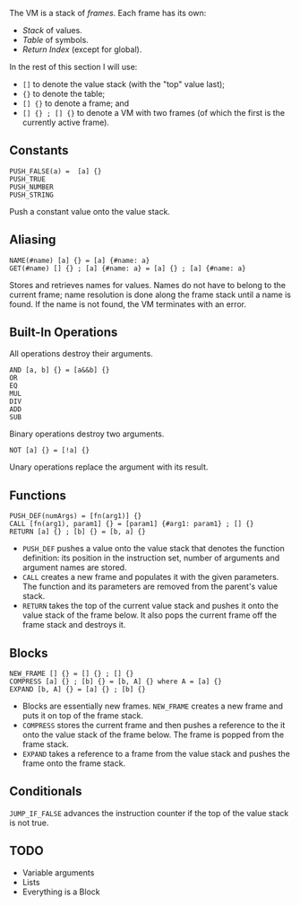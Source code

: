 The VM is a stack of *frames*. Each frame has its own:
- *Stack* of values.
- *Table* of symbols.
- *Return Index* (except for global).

In the rest of this section I will use:

- `[]` to denote the value stack (with the "top" value last); 
- `{}` to denote the table; 
- `[] {}` to denote a frame; and 
- `[] {} ; [] {}` to denote a VM with two frames (of which the first is the currently active frame).

## Constants

```
PUSH_FALSE(a) =  [a] {}
PUSH_TRUE
PUSH_NUMBER
PUSH_STRING
```

Push a constant value onto the value stack.

## Aliasing

```
NAME(#name) [a] {} = [a] {#name: a}
GET(#name) [] {} ; [a] {#name: a} = [a] {} ; [a] {#name: a}
```

Stores and retrieves names for values. Names do not have to belong to the current frame; name resolution is done along the frame stack until a name is found. If the name is not found, the VM terminates with an error.

## Built-In Operations

All operations destroy their arguments.

```
AND [a, b] {} = [a&&b] {}
OR
EQ
MUL
DIV
ADD
SUB
```

Binary operations destroy two arguments.

```
NOT [a] {} = [!a] {}
```

Unary operations replace the argument with its result.

## Functions

```
PUSH_DEF(numArgs) = [fn(arg1)] {}
CALL [fn(arg1), param1] {} = [param1] {#arg1: param1} ; [] {}
RETURN [a] {} ; [b] {} = [b, a] {}
```

- `PUSH_DEF` pushes a value onto the value stack that denotes the function definition: its position in the instruction set, number of arguments and argument names are stored.
- `CALL` creates a new frame and populates it with the given parameters. The function and its parameters are removed from the parent's value stack.
- `RETURN` takes the top of the current value stack and pushes it onto the value stack of the frame below. It also pops the current frame off the frame stack and destroys it.

## Blocks

```
NEW_FRAME [] {} = [] {} ; [] {}
COMPRESS [a] {} ; [b] {} = [b, A] {} where A = [a] {}
EXPAND [b, A] {} = [a] {} ; [b] {}
```

- Blocks are essentially new frames. `NEW_FRAME` creates a new frame and puts it on top of the frame stack.
- `COMPRESS` stores the current frame and then pushes a reference to the it onto the value stack of the frame below. The frame is popped from the frame stack.
- `EXPAND` takes a reference to a frame from the value stack and pushes the frame onto the frame stack.

## Conditionals

`JUMP_IF_FALSE` advances the instruction counter if the top of the value stack is not true.

## TODO

- Variable arguments
- Lists
- Everything is a Block
